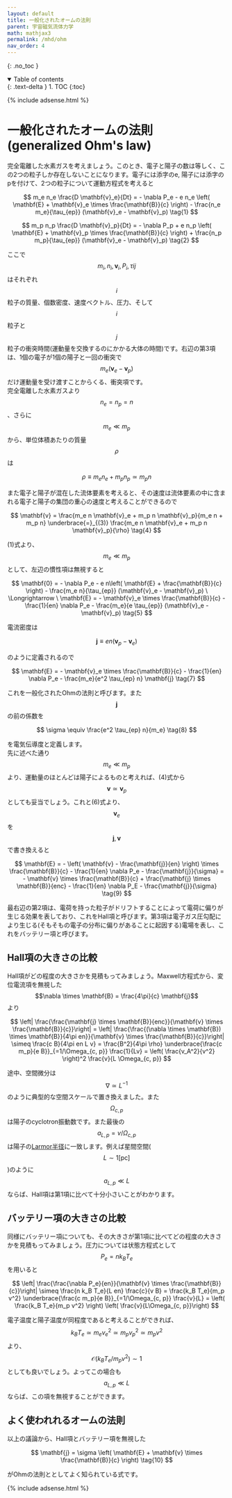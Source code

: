 ```yaml
---
layout: default
title: 一般化されたオームの法則
parent: 宇宙磁気流体力学
math: mathjax3
permalink: /mhd/ohm
nav_order: 4
---
```


{: .no_toc }

<details open markdown="block">
  <summary>
    Table of contents
  </summary>
  {: .text-delta }
1. TOC
{:toc}
</details>

{% include adsense.html %} 

# 一般化されたオームの法則 (generalized Ohm's law)

完全電離した水素ガスを考えましょう。このとき、電子と陽子の数は等しく、この2つの粒子しか存在しないことになります。電子には添字のe, 陽子には添字のpを付けて、2つの粒子について運動方程式を考えると

$$
m_e n_e \frac{D \mathbf{v}_e}{Dt} 
= - \nabla P_e - e n_e \left( \mathbf{E} + \mathbf{v}_e \times \frac{\mathbf{B}}{c} \right) - \frac{n_e m_e}{\tau_{ep}} (\mathbf{v}_e - \mathbf{v}_p) \tag{1}
$$

$$
m_p n_p \frac{D \mathbf{v}_p}{Dt} 
= - \nabla P_p + e n_p \left( \mathbf{E} + \mathbf{v}_p \times \frac{\mathbf{B}}{c} \right) + \frac{n_p m_p}{\tau_{ep}} (\mathbf{v}_e - \mathbf{v}_p) \tag{2}
$$

ここで$$m_i, n_i, \mathbf{v}_i, P_i, \tau{ij}$$はそれぞれ$$i$$粒子の質量、個数密度、速度ベクトル、圧力、そして$$i$$粒子と$$j$$粒子の衝突時間(運動量を交換するのにかかる大体の時間)です。右辺の第3項は、1個の電子が1個の陽子と一回の衝突で$$m_e (\mathbf{v}_e-\mathbf{v}_p)$$だけ運動量を受け渡すことからくる、衝突項です。  
完全電離した水素ガスより$$n_e = n_p = n$$、さらに$$m_e \ll m_p$$から、単位体積あたりの質量$$\rho$$は

$$
\rho \equiv m_e n_e + m_p n_p 
\simeq m_p n \tag{3}
$$

また電子と陽子が混在した流体要素を考えると、その速度は流体要素の中に含まれる電子と陽子の集団の重心の速度と考えることができるので

$$
\mathbf{v} 
= \frac{m_e n \mathbf{v}_e + m_p n \mathbf{v}_p}{m_e n + m_p n} 
\underbrace{=}_{(3)} \frac{m_e n \mathbf{v}_e + m_p n \mathbf{v}_p}{\rho} \tag{4}
$$

(1)式より、$$m_e \ll m_p$$として、左辺の慣性項は無視すると

$$
\mathbf{0} 
= - \nabla P_e - e n\left( \mathbf{E} + \frac{\mathbf{B}}{c} \right) - \frac{m_e n}{\tau_{ep}} (\mathbf{v}_e - \mathbf{v}_p) \ \Longrightarrow \ 
\mathbf{E} 
= - \mathbf{v}_e \times \frac{\mathbf{B}}{c} - \frac{1}{en} \nabla P_e - \frac{m_e}{e \tau_{ep}} (\mathbf{v}_e - \mathbf{v}_p) \tag{5}
$$

電流密度は

$$
\mathbf{j} 
\equiv e n (\mathbf{v}_p - \mathbf{v}_e) \tag{6}
$$

のように定義されるので

$$
\mathbf{E} 
= - \mathbf{v}_e \times \frac{\mathbf{B}}{c} - \frac{1}{en} \nabla P_e - \frac{m_e}{e^2 \tau_{ep} n} \mathbf{j} \tag{7}
$$

これを一般化されたOhmの法則と呼びます。また$$\mathbf{j}$$の前の係数を

$$
\sigma 
\equiv \frac{e^2 \tau_{ep} n}{m_e} \tag{8}
$$

を電気伝導度と定義します。  
先に述べた通り$$m_e \ll m_p$$より、運動量のほとんどは陽子によるものと考えれば、(4)式から$$\mathbf{v} \simeq \mathbf{v}_p$$としても妥当でしょう。これと(6)式より、$$\mathbf{v}_e$$を$$\mathbf{j}, \mathbf{v}$$で書き換えると

$$
\mathbf{E} 
= - \left( \mathbf{v} - \frac{\mathbf{j}}{en} \right) \times \frac{\mathbf{B}}{c} - \frac{1}{en} \nabla P_e - \frac{\mathbf{j}}{\sigma} 
= - \mathbf{v} \times \frac{\mathbf{B}}{c} + \frac{\mathbf{j} \times \mathbf{B}}{enc} - \frac{1}{en} \nabla P_E - \frac{\mathbf{j}}{\sigma} \tag{9}
$$

最右辺の第2項は、電荷を持った粒子がドリフトすることによって電荷に偏りが生じる効果を表しており、これをHall項と呼びます。第3項は電子ガス圧勾配により生じる(そもそもの電子の分布に偏りがあることに起因する)電場を表し、これをバッテリー項と呼びます。

## Hall項の大きさの比較

Hall項がどの程度の大きさかを見積もってみましょう。Maxwell方程式から、変位電流項を無視した$$\nabla \times \mathbf{B} = \frac{4\pi}{c} \mathbf{j}$$より

$$
\left| \frac{\frac{\mathbf{j} \times \mathbf{B}}{enc}}{\mathbf{v} \times \frac{\mathbf{B}}{c}}\right| 
= \left| \frac{\frac{(\nabla \times \mathbf{B}) \times \mathbf{B}}{4\pi en}}{\mathbf{v} \times \frac{\mathbf{B}}{c}}\right| 
\simeq \frac{c B}{4\pi en L v}  
= \frac{B^2}{4\pi \rho} \underbrace{\frac{c m_p}{e B}}_{=1/\Omega_{c, p}} \frac{1}{Lv} 
= \left( \frac{v_A^2}{v^2} \right)^2 \frac{v}{L \Omega_{c, p}}
$$

途中、空間微分は$$\nabla \simeq L^{-1}$$のように典型的な空間スケールで置き換えました。また$$\Omega_{c, p}$$は陽子のcyclotron振動数です。また最後の$$a_{L, p} = v/\Omega_{c, p}$$は陽子の[Larmor半径](/astroelec/uniform_mag)に一致します。例えば星間空間($$L \sim 1 [\mathrm{pc}]$$)のように$$a_{L, p} \ll L$$ならば、Hall項は第1項に比べて十分小さいことがわかります。  

## バッテリー項の大きさの比較

同様にバッテリー項についても、その大きさが第1項に比べてどの程度の大きさかを見積もってみましょう。圧力については状態方程式として$$P_e = n k_B T_e$$を用いると

$$
\left| \frac{\frac{\nabla P_e}{en}}{\mathbf{v} \times \frac{\mathbf{B}}{c}}\right| 
\simeq \frac{n k_B T_e}{L en} \frac{c}{v B} 
= \frac{k_B T_e}{m_p v^2} \underbrace{\frac{c m_p}{e B}}_{=1/\Omega_{c, p}} \frac{v}{L}
= \left( \frac{k_B T_e}{m_p v^2} \right) \left( \frac{v}{L\Omega_{c, p}}\right)
$$

電子温度と陽子温度が同程度であると考えることができれば、$$k_B T_e \simeq m_e v_e^2 \simeq m_p v_p^2 \simeq m_p v^2$$より、$$\mathcal{O}(k_B T_e / m_p v^2) \sim 1$$としても良いでしょう。よってこの場合も$$a_{L, p} \ll L$$ならば、この項を無視することができます。

## よく使われれるオームの法則

以上の議論から、Hall項とバッテリー項を無視した

$$
\mathbf{j} 
= \sigma \left( \mathbf{E} + \mathbf{v} \times \frac{\mathbf{B}}{c} \right) \tag{10}
$$

がOhmの法則ととしてよく知られている式です。

{% include adsense.html %} 
